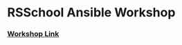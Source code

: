 # RSSchool Ansible Workshop
### [Workshop Link](https://killercoda.com/rsschool/course/modules/ansible-workshop)